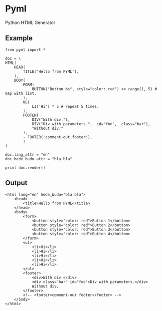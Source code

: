 Pyml
====

Python HTML Generator


Example
-------

    from pyml import *

    doc = \
    HTML(
        HEAD(
            TITLE('Hello from PYML'),
        ),
        BODY(
            FORM(
                BUTTON("Button %s", style="color: red") << range(1, 5) # map with list.
            ),
            UL(
                LI('Hi') * 5 # repeat 5 times.
            ),
            FOOTER(
                DIV("With div."),
                DIV("Div with parameters.", _id="foo", _class="bar"),
                "Without div."
            ),
            ~ FOOTER('comment-out footer'),
            )
    )

    doc.lang_attr = "en"
    doc.hede_budu_attr = "bla bla"

    print doc.render()


Output
------

    <html lang="en" hede_budu="bla bla">
        <head>
            <title>Hello from PYML</title>
        </head>
        <body>
            <form>
                <button style="color: red">Button 1</button>
                <button style="color: red">Button 2</button>
                <button style="color: red">Button 3</button>
                <button style="color: red">Button 4</button>
            </form>
            <ul>
                <li>Hi</li>
                <li>Hi</li>
                <li>Hi</li>
                <li>Hi</li>
                <li>Hi</li>
            </ul>
            <footer>
                <div>With div.</div>
                <div class="bar" id="foo">Div with parameters.</div>
                Without div.
            </footer>
            <!-- <footer>comment-out footer</footer> -->
        </body>
    </html>
